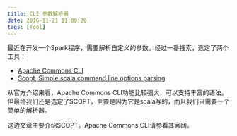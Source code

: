 ```yaml
---
title: CLI 参数解析器
date: 2016-11-21 11:00:20
tags: [Tool]
---
```


最近在开发一个Spark程序，需要解析自定义的参数。经过一番搜索，选定了两个工具：

- [Apache Commons CLI](https://commons.apache.org/proper/commons-cli/)
- [Scopt, Simple scala command line options parsing](https://github.com/scopt/scopt)

从官方介绍来看，Apache Commons CLI功能比较强大，可以支持丰富的语法。但最终我们还是选定了SCOPT，主要是因为它是scala写的，而且我们只需要一个简单的解析器。

这边文章主要介绍SCOPT。Apache Commons CLI请参看其官网。



